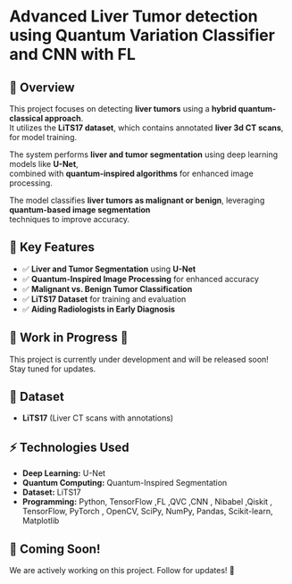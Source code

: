 # **Advanced Liver Tumor detection using Quantum Variation Classifier and CNN with FL**  

## 🚀 Overview  
This project focuses on detecting **liver tumors** using a **hybrid quantum-classical approach**.  
It utilizes the **LiTS17 dataset**, which contains annotated **liver 3d CT scans**, for model training.  

The system performs **liver and tumor segmentation** using deep learning models like **U-Net**,  
combined with **quantum-inspired algorithms** for enhanced image processing.  

The model classifies **liver tumors as malignant or benign**, leveraging **quantum-based image segmentation**  
techniques to improve accuracy.  
 
## 🏥 Key Features  
- ✅ **Liver and Tumor Segmentation** using **U-Net**   
- ✅ **Quantum-Inspired Image Processing** for enhanced accuracy  
- ✅ **Malignant vs. Benign Tumor Classification**  
- ✅ **LiTS17 Dataset** for training and evaluation  
- ✅ **Aiding Radiologists in Early Diagnosis**  

## 📌 Work in Progress 🚧  
This project is currently under development and will be released soon!  
Stay tuned for updates.  

## 📂 Dataset  
- **LiTS17** (Liver CT scans with annotations)  

## ⚡ Technologies Used  
- **Deep Learning:** U-Net  
- **Quantum Computing:** Quantum-Inspired Segmentation  
- **Dataset:** LiTS17   
- **Programming:** Python,  TensorFlow ,FL ,QVC ,CNN , Nibabel ,Qiskit , TensorFlow, PyTorch , OpenCV, SciPy, NumPy, Pandas, Scikit-learn, Matplotlib

## 📅 Coming Soon!  
We are actively working on this project. Follow for updates! 🚀  
